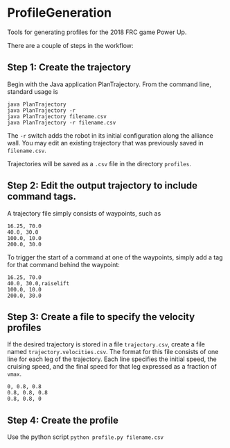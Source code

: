 # ProfileGeneration

Tools for generating profiles for the 2018 FRC game Power Up.

There are a couple of steps in the workflow:

## Step 1:  Create the trajectory

Begin with the Java application PlanTrajectory.  From the command
line, standard usage is
```
java PlanTrajectory
java PlanTrajectory -r
java PlanTrajectory filename.csv
java PlanTrajectory -r filename.csv
```

The `-r` switch adds the robot in its initial configuration along the
alliance wall.  You may edit an existing trajectory that was
previously saved in `filename.csv`.

Trajectories will be saved as a `.csv` file in the
directory `profiles`.

## Step 2:  Edit the output trajectory to include command tags.

A trajectory file simply consists of waypoints, such as
```
16.25, 70.0
40.0, 30.0
100.0, 10.0
200.0, 30.0
```

To trigger the start of a command at one of the waypoints, simply add
a tag for that command behind the waypoint:
```
16.25, 70.0
40.0, 30.0,raiselift
100.0, 10.0
200.0, 30.0
```

## Step 3:  Create a file to specify the velocity profiles

If the desired trajectory is stored in a file `trajectory.csv`, create
a file named `trajectory.velocities.csv`.  The format for this file
consists of one line for each leg of the trajectory.  Each line
specifies the initial speed, the cruising speed, and the final speed
for that leg expressed as a fraction of `vmax`.
```
0, 0.8, 0.8
0.8, 0.8, 0.8
0.8, 0.8, 0
```

## Step 4:  Create the profile

Use the python script
`
python profile.py filename.csv
`


